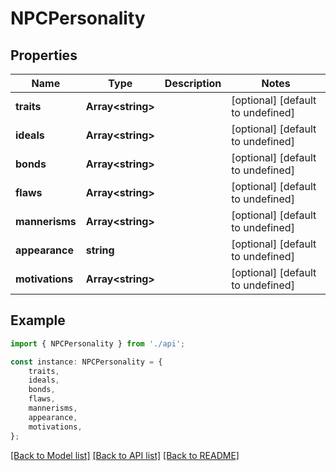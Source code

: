 # NPCPersonality


## Properties

Name | Type | Description | Notes
------------ | ------------- | ------------- | -------------
**traits** | **Array&lt;string&gt;** |  | [optional] [default to undefined]
**ideals** | **Array&lt;string&gt;** |  | [optional] [default to undefined]
**bonds** | **Array&lt;string&gt;** |  | [optional] [default to undefined]
**flaws** | **Array&lt;string&gt;** |  | [optional] [default to undefined]
**mannerisms** | **Array&lt;string&gt;** |  | [optional] [default to undefined]
**appearance** | **string** |  | [optional] [default to undefined]
**motivations** | **Array&lt;string&gt;** |  | [optional] [default to undefined]

## Example

```typescript
import { NPCPersonality } from './api';

const instance: NPCPersonality = {
    traits,
    ideals,
    bonds,
    flaws,
    mannerisms,
    appearance,
    motivations,
};
```

[[Back to Model list]](../README.md#documentation-for-models) [[Back to API list]](../README.md#documentation-for-api-endpoints) [[Back to README]](../README.md)
